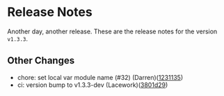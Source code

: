 # Release Notes
Another day, another release. These are the release notes for the version `v1.3.3`.

## Other Changes
* chore: set local var module name (#32) (Darren)([1231135](https://github.com/lacework/terraform-aws-s3-data-export/commit/12311359ed8c2605a3b657c8a64731a70ea72e8a))
* ci: version bump to v1.3.3-dev (Lacework)([3801d29](https://github.com/lacework/terraform-aws-s3-data-export/commit/3801d29cccf7947d35c6e32990c99e19aaed8370))

